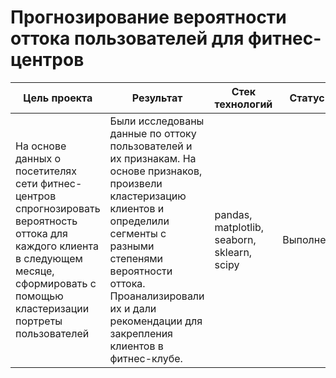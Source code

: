 # Прогнозирование вероятности оттока пользователей для фитнес-центров
| Цель проекта | Результат | Стек технологий |Статус|
|----------------|----------------------------------------|----------|----------|
|На основе данных о посетителях сети фитнес-центров спрогнозировать вероятность оттока для каждого клиента в следующем месяце, сформировать с помощью кластеризации портреты пользователей|Были исследованы данные по оттоку пользователей и их признакам. На основе признаков, произвели кластеризацию клиентов и определили сегменты с разными степенями вероятности оттока. Проанализировали их и дали рекомендации для закрепления клиентов в фитнес-клубе.|pandas, matplotlib, seaborn, sklearn, scipy|Выполнен|

